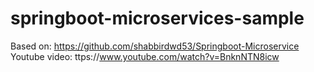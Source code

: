 # springboot-microservices-sample
Based on: https://github.com/shabbirdwd53/Springboot-Microservice
Youtube video: ttps://www.youtube.com/watch?v=BnknNTN8icw

